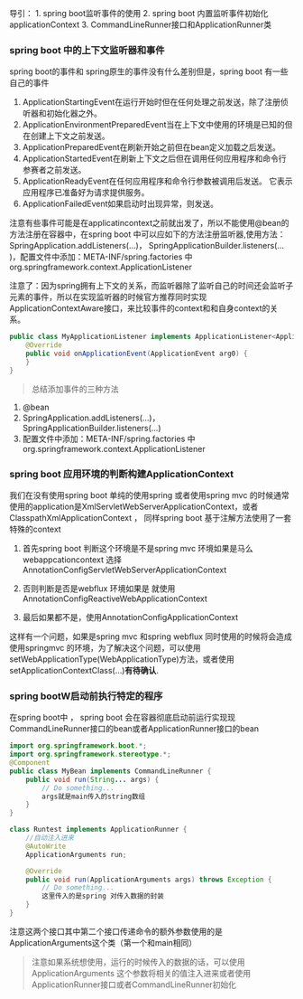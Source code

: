 
导引： 1. spring boot监听事件的使用 2. spring boot 内置监听事件初始化applicationContext 3. CommandLineRunner接口和ApplicationRunner类

### spring boot 中的上下文监听器和事件

spring boot的事件和 spring原生的事件没有什么差别但是，spring boot 有一些自己的事件

1. ApplicationStartingEvent在运行开始时但在任何处理之前发送，除了注册侦听器和初始化器之外。
2. ApplicationEnvironmentPreparedEvent当在上下文中使用的环境是已知的但在创建上下文之前发送。
3. ApplicationPreparedEvent在刷新开始之前但在bean定义加载之后发送。
4. ApplicationStartedEvent在刷新上下文之后但在调用任何应用程序和命令行参赛者之前发送。
5. ApplicationReadyEvent在任何应用程序和命令行参数被调用后发送。 它表示应用程序已准备好为请求提供服务。
6. ApplicationFailedEvent如果启动时出现异常，则发送。

注意有些事件可能是在applicatincontext之前就出发了，所以不能使用@bean的方法注册在容器中，在spring boot 中可以应如下的方法注册监听器,使用方法：SpringApplication.addListeners(…​)， SpringApplicationBuilder.listeners(…​)，配置文件中添加：META-INF/spring.factories 中 org.springframework.context.ApplicationListener

注意了：因为spring拥有上下文的关系，而监听器除了监听自己的时间还会监听子元素的事件，所以在实现监听器的时候官方推荐同时实现ApplicationContextAware接口，来比较事件的context和和自身context的关系。

```java
public class MyApplicationListener implements ApplicationListener<ApplicationEvent>{
	@Override
	public void onApplicationEvent(ApplicationEvent arg0) {
	}
}
```

> 总结添加事件的三种方法

1. @bean
2. SpringApplication.addListeners(…​)， SpringApplicationBuilder.listeners(…​)
3. 配置文件中添加：META-INF/spring.factories 中 org.springframework.context.ApplicationListener

### spring boot 应用环境的判断构建ApplicationContext

我们在没有使用spring boot 单纯的使用spring 或者使用spring mvc 的时候通常使用的application是XmlServletWebServerApplicationContext，或者ClasspathXmlApplicationContext ， 同样spring boot 基于注解方法使用了一套特殊的context

1. 首先spring boot 判断这个环境是不是spring mvc 环境如果是马么webappcationcontext 选择AnnotationConfigServletWebServerApplicationContext

2. 否则判断是否是webflux 环境如果是 就使用AnnotationConfigReactiveWebApplicationContext

3. 最后如果都不是，使用AnnotationConfigApplicationContext

这样有一个问题，如果是spring mvc 和spring webflux 同时使用的时候将会造成使用springmvc 的环境，为了解决这个问题，可以使用setWebApplicationType(WebApplicationType)方法，或者使用setApplicationContextClass(…​)**有待确认**.

### spring bootW启动前执行特定的程序

在spring boot中 ， spring boot 会在容器彻底启动前运行实现现CommandLineRunner接口的bean或者ApplicationRunner接口的bean

```java
import org.springframework.boot.*;
import org.springframework.stereotype.*;
@Component
public class MyBean implements CommandLineRunner {
	public void run(String... args) {
		// Do something...
		args就是main传入的string数组
	}
}
```

```java
class Runtest implements ApplicationRunner {
	//自动注入进来
	@AutoWrite
	ApplicationArguments run;

    @Override
    public void run(ApplicationArguments args) throws Exception {
        // Do something...
		这里传入的是spring 对传入数据的封装
    }
}
```

注意这两个接口其中第二个接口传递命令的额外参数使用的是ApplicationArguments这个类（第一个和main相同）

> 注意如果系统想使用，运行的时候传入的数据的话，可以使用ApplicationArguments 这个参数将相关的值注入进来或者使用ApplicationRunner接口或者CommandLineRunner初始化